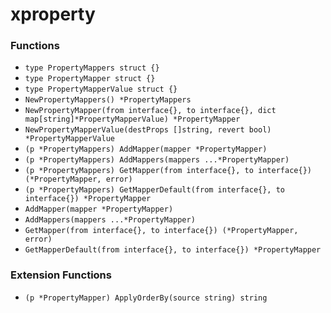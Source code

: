 # xproperty

### Functions

+ `type PropertyMappers struct {}`
+ `type PropertyMapper struct {}`
+ `type PropertyMapperValue struct {}`
+ `NewPropertyMappers() *PropertyMappers`
+ `NewPropertyMapper(from interface{}, to interface{}, dict map[string]*PropertyMapperValue) *PropertyMapper`
+ `NewPropertyMapperValue(destProps []string, revert bool) *PropertyMapperValue`
+ `(p *PropertyMappers) AddMapper(mapper *PropertyMapper)`
+ `(p *PropertyMappers) AddMappers(mappers ...*PropertyMapper)`
+ `(p *PropertyMappers) GetMapper(from interface{}, to interface{}) (*PropertyMapper, error)`
+ `(p *PropertyMappers) GetMapperDefault(from interface{}, to interface{}) *PropertyMapper`
+ `AddMapper(mapper *PropertyMapper)`
+ `AddMappers(mappers ...*PropertyMapper)`
+ `GetMapper(from interface{}, to interface{}) (*PropertyMapper, error)`
+ `GetMapperDefault(from interface{}, to interface{}) *PropertyMapper`

### Extension Functions

+ `(p *PropertyMapper) ApplyOrderBy(source string) string`
